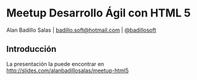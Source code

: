 # Meetup Desarrollo Ágil con HTML 5

Alan Badillo Salas | badillo.soft@hotmail.com |
[@badillosoft](http://twitter.com/badillosoft)

## Introducción

La presentación la puede encontrar en http://slides.com/alanbadillosalas/meetup-html5

